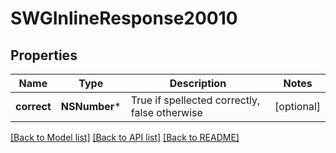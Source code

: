 # SWGInlineResponse20010

## Properties
Name | Type | Description | Notes
------------ | ------------- | ------------- | -------------
**correct** | **NSNumber*** | True if spellected correctly, false otherwise | [optional] 

[[Back to Model list]](../README.md#documentation-for-models) [[Back to API list]](../README.md#documentation-for-api-endpoints) [[Back to README]](../README.md)


